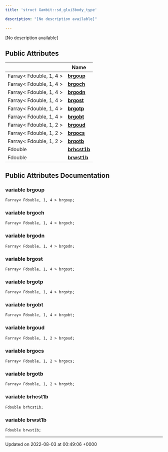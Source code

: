 ```yaml
---
title: 'struct Gambit::sd_glui3body_type'

description: "[No description available]"

---
```









[No description available]

## Public Attributes

|                | Name           |
| -------------- | -------------- |
| Farray< Fdouble, 1, 4 > | **[brgoup](/documentation/code/main/classes/structgambit_1_1sd__glui3body__type/#variable-brgoup)**  |
| Farray< Fdouble, 1, 4 > | **[brgoch](/documentation/code/main/classes/structgambit_1_1sd__glui3body__type/#variable-brgoch)**  |
| Farray< Fdouble, 1, 4 > | **[brgodn](/documentation/code/main/classes/structgambit_1_1sd__glui3body__type/#variable-brgodn)**  |
| Farray< Fdouble, 1, 4 > | **[brgost](/documentation/code/main/classes/structgambit_1_1sd__glui3body__type/#variable-brgost)**  |
| Farray< Fdouble, 1, 4 > | **[brgotp](/documentation/code/main/classes/structgambit_1_1sd__glui3body__type/#variable-brgotp)**  |
| Farray< Fdouble, 1, 4 > | **[brgobt](/documentation/code/main/classes/structgambit_1_1sd__glui3body__type/#variable-brgobt)**  |
| Farray< Fdouble, 1, 2 > | **[brgoud](/documentation/code/main/classes/structgambit_1_1sd__glui3body__type/#variable-brgoud)**  |
| Farray< Fdouble, 1, 2 > | **[brgocs](/documentation/code/main/classes/structgambit_1_1sd__glui3body__type/#variable-brgocs)**  |
| Farray< Fdouble, 1, 2 > | **[brgotb](/documentation/code/main/classes/structgambit_1_1sd__glui3body__type/#variable-brgotb)**  |
| Fdouble | **[brhcst1b](/documentation/code/main/classes/structgambit_1_1sd__glui3body__type/#variable-brhcst1b)**  |
| Fdouble | **[brwst1b](/documentation/code/main/classes/structgambit_1_1sd__glui3body__type/#variable-brwst1b)**  |

## Public Attributes Documentation

### variable brgoup

```
Farray< Fdouble, 1, 4 > brgoup;
```


### variable brgoch

```
Farray< Fdouble, 1, 4 > brgoch;
```


### variable brgodn

```
Farray< Fdouble, 1, 4 > brgodn;
```


### variable brgost

```
Farray< Fdouble, 1, 4 > brgost;
```


### variable brgotp

```
Farray< Fdouble, 1, 4 > brgotp;
```


### variable brgobt

```
Farray< Fdouble, 1, 4 > brgobt;
```


### variable brgoud

```
Farray< Fdouble, 1, 2 > brgoud;
```


### variable brgocs

```
Farray< Fdouble, 1, 2 > brgocs;
```


### variable brgotb

```
Farray< Fdouble, 1, 2 > brgotb;
```


### variable brhcst1b

```
Fdouble brhcst1b;
```


### variable brwst1b

```
Fdouble brwst1b;
```


-------------------------------

Updated on 2022-08-03 at 00:49:06 +0000
